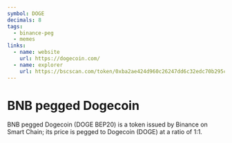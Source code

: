 ```yaml
---
symbol: DOGE
decimals: 8
tags:
  - binance-peg
  - memes
links:
  - name: website
    url: https://dogecoin.com/
  - name: explorer
    url: https://bscscan.com/token/0xba2ae424d960c26247dd6c32edc70b295c744c43
---
```


# BNB pegged Dogecoin

BNB pegged Dogecoin (DOGE BEP20) is a token issued by Binance on Smart Chain; its price is pegged to Dogecoin (DOGE) at a ratio of 1:1.
